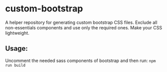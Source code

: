 # custom-bootstrap
A helper repository for generating custom bootstrap CSS files. Exclude all non-essentials components and use only the required ones. Make your CSS lightweight.

## Usage: 
Uncomment the needed sass components of bootstrap and then run:
`npm run build`
